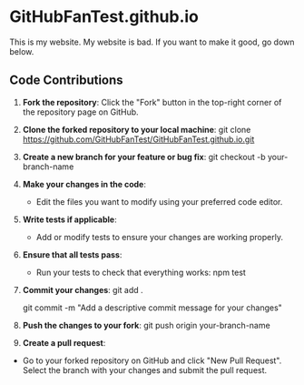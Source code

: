 # GitHubFanTest.github.io
This is my website. My website is bad. If you want to make it good, go down below.
## Code Contributions

1. **Fork the repository**: Click the "Fork" button in the top-right corner of the repository page on GitHub.
2. **Clone the forked repository to your local machine**:
   git clone https://github.com/GitHubFanTest/GitHubFanTest.github.io.git
3. **Create a new branch for your feature or bug fix**:
   git checkout -b your-branch-name
4. **Make your changes in the code**:
   - Edit the files you want to modify using your preferred code editor.
5. **Write tests if applicable**:
   - Add or modify tests to ensure your changes are working properly.
6. **Ensure that all tests pass**:
   - Run your tests to check that everything works:
   npm test
7. **Commit your changes**:
   git add .

   git commit -m "Add a descriptive commit message for your changes"
9. **Push the changes to your fork**:
   git push origin your-branch-name
10. **Create a pull request**:
   - Go to your forked repository on GitHub and click "New Pull Request". Select the branch with your changes and submit the pull request.
